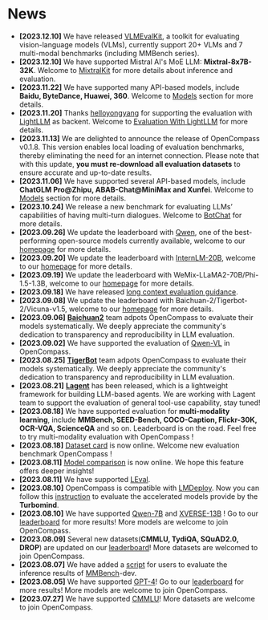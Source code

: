 # News

- **\[2023.12.10\]** We have released [VLMEvalKit](https://github.com/open-compass/VLMEvalKit), a toolkit for evaluating vision-language models (VLMs), currently support 20+ VLMs and 7 multi-modal benchmarks (including MMBench series).
- **\[2023.12.10\]** We have supported Mistral AI's MoE LLM: **Mixtral-8x7B-32K**. Welcome to [MixtralKit](https://github.com/open-compass/MixtralKit) for more details about inference and evaluation.
- **\[2023.11.22\]** We have supported many API-based models, include **Baidu, ByteDance, Huawei, 360**. Welcome to [Models](https://opencompass.readthedocs.io/en/latest/user_guides/models.html) section for more details.
- **\[2023.11.20\]** Thanks [helloyongyang](https://github.com/helloyongyang) for supporting the evaluation with [LightLLM](https://github.com/ModelTC/lightllm) as backent. Welcome to [Evaluation With LightLLM](https://opencompass.readthedocs.io/en/latest/advanced_guides/evaluation_lightllm.html) for more details.
- **\[2023.11.13\]** We are delighted to announce the release of OpenCompass v0.1.8. This version enables local loading of evaluation benchmarks, thereby eliminating the need for an internet connection. Please note that with this update, **you must re-download all evaluation datasets** to ensure accurate and up-to-date results.
- **\[2023.11.06\]** We have supported several API-based models, include  **ChatGLM Pro@Zhipu, ABAB-Chat@MiniMax and Xunfei**. Welcome to [Models](https://opencompass.readthedocs.io/en/latest/user_guides/models.html) section for more details.
- **\[2023.10.24\]** We release a new benchmark for evaluating LLMs’ capabilities of having multi-turn dialogues. Welcome to [BotChat](https://github.com/open-compass/BotChat) for more details.
- **\[2023.09.26\]** We update the leaderboard with [Qwen](https://github.com/QwenLM/Qwen), one of the best-performing open-source models currently available, welcome to our [homepage](https://opencompass.org.cn) for more details.
- **\[2023.09.20\]** We update the leaderboard with [InternLM-20B](https://github.com/InternLM/InternLM), welcome to our [homepage](https://opencompass.org.cn) for more details.
- **\[2023.09.19\]** We update the leaderboard with WeMix-LLaMA2-70B/Phi-1.5-1.3B, welcome to our [homepage](https://opencompass.org.cn) for more details.
- **\[2023.09.18\]** We have released [long context evaluation guidance](docs/en/advanced_guides/longeval.md).
- **\[2023.09.08\]** We update the leaderboard with Baichuan-2/Tigerbot-2/Vicuna-v1.5, welcome to our [homepage](https://opencompass.org.cn) for more details.
- **\[2023.09.06\]**  [**Baichuan2**](https://github.com/baichuan-inc/Baichuan2) team adpots OpenCompass to evaluate their models systematically. We deeply appreciate the community's dedication to transparency and reproducibility in LLM evaluation.
- **\[2023.09.02\]** We have supported the evaluation of [Qwen-VL](https://github.com/QwenLM/Qwen-VL) in OpenCompass.
- **\[2023.08.25\]**  [**TigerBot**](https://github.com/TigerResearch/TigerBot) team adpots OpenCompass to evaluate their models systematically. We deeply appreciate the community's dedication to transparency and reproducibility in LLM evaluation.
- **\[2023.08.21\]** [**Lagent**](https://github.com/InternLM/lagent) has been released, which is a lightweight framework for building LLM-based agents. We are working with Lagent team to support the evaluation of general tool-use capability, stay tuned!
- **\[2023.08.18\]** We have supported evaluation for **multi-modality learning**, include **MMBench, SEED-Bench, COCO-Caption, Flickr-30K, OCR-VQA, ScienceQA** and so on. Leaderboard is on the road. Feel free to try multi-modality evaluation with  OpenCompass !
- **\[2023.08.18\]** [Dataset card](https://opencompass.org.cn/dataset-detail/MMLU) is now online. Welcome new evaluation benchmark  OpenCompass !
- **\[2023.08.11\]** [Model comparison](https://opencompass.org.cn/model-compare/GPT-4,ChatGPT,LLaMA-2-70B,LLaMA-65B) is now online. We hope this feature offers deeper insights!
- **\[2023.08.11\]** We have supported [LEval](https://github.com/OpenLMLab/LEval).
- **\[2023.08.10\]** OpenCompass is compatible with [LMDeploy](https://github.com/InternLM/lmdeploy). Now you can follow this [instruction](https://opencompass.readthedocs.io/en/latest/advanced_guides/evaluation_turbomind.html#) to evaluate the accelerated models provide by the **Turbomind**.
- **\[2023.08.10\]** We have supported [Qwen-7B](https://github.com/QwenLM/Qwen-7B) and [XVERSE-13B](https://github.com/xverse-ai/XVERSE-13B) ! Go to our [leaderboard](https://opencompass.org.cn/leaderboard-llm) for more results! More models are welcome to join OpenCompass.
- **\[2023.08.09\]** Several new datasets(**CMMLU, TydiQA, SQuAD2.0, DROP**) are updated on our [leaderboard](https://opencompass.org.cn/leaderboard-llm)! More datasets are welcomed to join OpenCompass.
- **\[2023.08.07\]** We have added a [script](tools/eval_mmbench.py) for users to evaluate the inference results of [MMBench](https://opencompass.org.cn/MMBench)-dev.
- **\[2023.08.05\]** We have supported [GPT-4](https://openai.com/gpt-4)! Go to our [leaderboard](https://opencompass.org.cn/leaderboard-llm) for more results! More models are welcome to join OpenCompass.
- **\[2023.07.27\]** We have supported [CMMLU](https://github.com/haonan-li/CMMLU)! More datasets are welcome to join OpenCompass.
